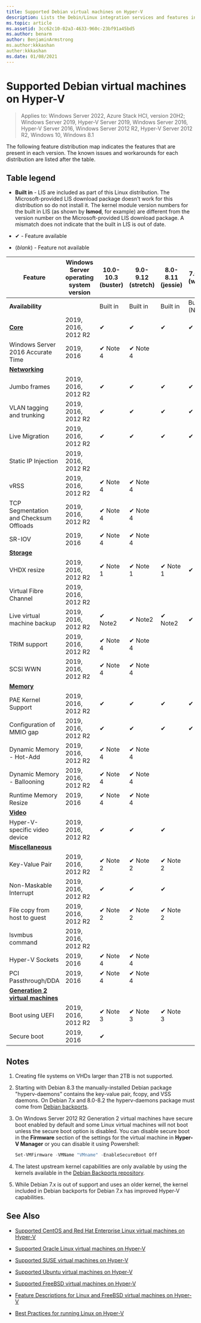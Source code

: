 ```yaml
---
title: Supported Debian virtual machines on Hyper-V
description: Lists the Debin/Linux integration services and features included in each version
ms.topic: article
ms.assetid: 3cc62c10-02a3-4633-960c-23bf91a45bd5
ms.author: benarm
author: BenjaminArmstrong
ms.author:kkkashan
auther:kkkashan
ms.date: 01/08/2021
---
```

# Supported Debian virtual machines on Hyper-V

>Applies to: Windows Server 2022, Azure Stack HCI, version 20H2; Windows Server 2019, Hyper-V Server 2019, Windows Server 2016, Hyper-V Server 2016, Windows Server 2012 R2, Hyper-V Server 2012 R2, Windows 10, Windows 8.1

The following feature distribution map indicates the features that are present in each version. The known issues and workarounds for each distribution are listed after the table.

## Table legend

* **Built in** - LIS are included as part of this Linux distribution. The Microsoft-provided LIS download package doesn't work for this distribution so do not install it. The kernel module version numbers for the built in LIS (as shown by **lsmod**, for example) are different from the version number on the Microsoft-provided LIS download package. A mismatch does not indicate that the built in LIS is out of date.

* &#10004; - Feature available

* (*blank*) - Feature not available

| **Feature**                                                                                                                                  | **Windows Server operating system version** | **10.0-10.3 (buster)** | **9.0-9.12 (stretch)** | **8.0-8.11 (jessie)** | **7.0-7.11 (wheezy)** |
|----------------------------------------------------------------------------------------------------------------------------------------------|---------------------------------------------|-----------------------|-----------------------|-----------------------|-----------------------|
| **Availability**                                                                                                                             |                                             | Built in              | Built in              | Built in              | Built in (Note 5)     |
| **[Core](Feature-Descriptions-for-Linux-and-FreeBSD-virtual-machines-on-Hyper-V.md#core)**                                                   | 2019, 2016, 2012 R2          | &#10004;              | &#10004;              | &#10004;              | &#10004;              |
| Windows Server 2016 Accurate Time                                                                                                            | 2019, 2016                                  | &#10004; Note 4       | &#10004; Note 4       |                       |                       |
| **[Networking](Feature-Descriptions-for-Linux-and-FreeBSD-virtual-machines-on-Hyper-V.md#networking)**                                       |                                             |                       |                       |                       |                       |
| Jumbo frames                                                                                                                                 | 2019, 2016, 2012 R2          | &#10004;              | &#10004;              | &#10004;              | &#10004;              |
| VLAN tagging and trunking                                                                                                                    | 2019, 2016, 2012 R2          | &#10004;              | &#10004;              | &#10004;              | &#10004;              |
| Live Migration                                                                                                                               | 2019, 2016, 2012 R2          | &#10004;              | &#10004;              | &#10004;              | &#10004;              |
| Static IP Injection                                                                                                                          | 2019, 2016, 2012 R2                   |                       |                       |                       |                       |
| vRSS                                                                                                                                         | 2019, 2016, 2012 R2                         | &#10004; Note 4       | &#10004; Note 4       |                       |                       |
| TCP Segmentation and Checksum Offloads                                                                                                       | 2019, 2016, 2012 R2          | &#10004; Note 4       | &#10004; Note 4       |                       |                       |
| SR-IOV                                                                                                                                       | 2019, 2016                                  | &#10004; Note 4       | &#10004; Note 4       |                       |                       |
| **[Storage](Feature-Descriptions-for-Linux-and-FreeBSD-virtual-machines-on-Hyper-V.md#storage)**                                             |                                             |                       |                       |                       |                       |
| VHDX resize                                                                                                                                  | 2019, 2016, 2012 R2                         | &#10004; Note 1       | &#10004; Note 1       | &#10004; Note 1       | &#10004; Note 1       |
| Virtual Fibre Channel                                                                                                                        | 2019, 2016, 2012 R2                         |                       |                       |                       |                       |
| Live virtual machine backup                                                                                                                  | 2019, 2016, 2012 R2                         | &#10004; Note2 | &#10004; Note2 | &#10004; Note2 | &#10004; Note2 |
| TRIM support                                                                                                                                 | 2019, 2016, 2012 R2                         | &#10004; Note 4       | &#10004; Note 4       |                       |                       |
| SCSI WWN                                                                                                                                     | 2019, 2016, 2012 R2                         | &#10004; Note 4       | &#10004; Note 4       |                       |                       |
| **[Memory](Feature-Descriptions-for-Linux-and-FreeBSD-virtual-machines-on-Hyper-V.md#memory)**                                               |                                             |                       |                       |                       |                       |
| PAE Kernel Support                                                                                                                           | 2019, 2016, 2012 R2          | &#10004;              | &#10004;              | &#10004;              | &#10004;              |
| Configuration of MMIO gap                                                                                                                    | 2019, 2016, 2012 R2                         | &#10004;              | &#10004;              | &#10004;              | &#10004;              |
| Dynamic Memory - Hot-Add                                                                                                                     | 2019, 2016, 2012 R2                   | &#10004; Note 4       | &#10004; Note 4       |                       |                       |
| Dynamic Memory - Ballooning                                                                                                                  | 2019, 2016, 2012 R2                   | &#10004; Note 4       | &#10004; Note 4       |                       |                       |
| Runtime Memory Resize                                                                                                                        | 2019, 2016                                  | &#10004; Note 4       | &#10004; Note 4       |                       |                       |
| **[Video](Feature-Descriptions-for-Linux-and-FreeBSD-virtual-machines-on-Hyper-V.md#video)**                                                 |                                             |                       |                       |                       |                       |
| Hyper-V-specific video device                                                                                                                | 2019, 2016, 2012 R2          | &#10004;              | &#10004;              | &#10004;              |                       |
| **[Miscellaneous](Feature-Descriptions-for-Linux-and-FreeBSD-virtual-machines-on-Hyper-V.md#miscellaneous)**                                 |                                             |                       |                       |                       |                       |
| Key-Value Pair                                                                                                                               | 2019, 2016, 2012 R2          | &#10004; Note 2       | &#10004; Note 2       | &#10004; Note 2       |                       |
| Non-Maskable Interrupt                                                                                                                       | 2019, 2016, 2012 R2                         | &#10004;              | &#10004;              | &#10004;              |                       |
| File copy from host to guest                                                                                                                 | 2019, 2016, 2012 R2                         | &#10004; Note 2       | &#10004; Note 2       | &#10004; Note 2       |                       |
| lsvmbus command                                                                                                                              | 2019, 2016, 2012 R2          |                       |                       |                       |                       |
| Hyper-V Sockets                                                                                                                              | 2019, 2016                                  | &#10004; Note 4       | &#10004; Note 4       |                       |                       |
| PCI Passthrough/DDA                                                                                                                          | 2019, 2016                                  | &#10004; Note 4       | &#10004; Note 4       |                       |                       |
| **[Generation 2 virtual machines](Feature-Descriptions-for-Linux-and-FreeBSD-virtual-machines-on-Hyper-V.md#generation-2-virtual-machines)** |                                             |                       |                       |                       |                       |
| Boot using UEFI                                                                                                                              | 2019, 2016, 2012 R2                         | &#10004; Note 3       | &#10004; Note 3       | &#10004; Note 3       |                       |
| Secure boot                                                                                                                                  | 2019, 2016                                  | &#10004;              |                       |                       |                       |


## Notes

1. Creating file systems on VHDs larger than 2TB is not supported.

2. Starting with Debian 8.3 the manually-installed Debian package "hyperv-daemons" contains the key-value pair, fcopy, and VSS daemons. On Debian 7.x and 8.0-8.2 the hyperv-daemons package must come from [Debian backports](https://wiki.debian.org/Backports).

3. On Windows Server 2012 R2 Generation 2 virtual machines have secure boot enabled by default and some Linux virtual machines will not boot unless the secure boot option is disabled. You can disable secure boot in the **Firmware** section of the settings for the virtual machine in **Hyper-V Manager** or you can disable it using Powershell:

   ```Powershell
   Set-VMFirmware -VMName "VMname" -EnableSecureBoot Off
   ```
4. The latest upstream kernel capabilities are only available by using the kernels available in the [Debian Backports repository](https://wiki.debian.org/Backports).

5. While Debian 7.x is out of support and uses an older kernel, the kernel included in Debian backports for Debian 7.x has improved Hyper-V capabilities.

## See Also

* [Supported CentOS and Red Hat Enterprise Linux virtual machines on Hyper-V](Supported-CentOS-and-Red-Hat-Enterprise-Linux-virtual-machines-on-Hyper-V.md)

* [Supported Oracle Linux virtual machines on Hyper-V](Supported-Oracle-Linux-virtual-machines-on-Hyper-V.md)

* [Supported SUSE virtual machines on Hyper-V](Supported-SUSE-virtual-machines-on-Hyper-V.md)

* [Supported Ubuntu virtual machines on Hyper-V](Supported-Ubuntu-virtual-machines-on-Hyper-V.md)

* [Supported FreeBSD virtual machines on Hyper-V](Supported-FreeBSD-virtual-machines-on-Hyper-V.md)

* [Feature Descriptions for Linux and FreeBSD virtual machines on Hyper-V](Feature-Descriptions-for-Linux-and-FreeBSD-virtual-machines-on-Hyper-V.md)

* [Best Practices for running Linux on Hyper-V](Best-Practices-for-running-Linux-on-Hyper-V.md)
